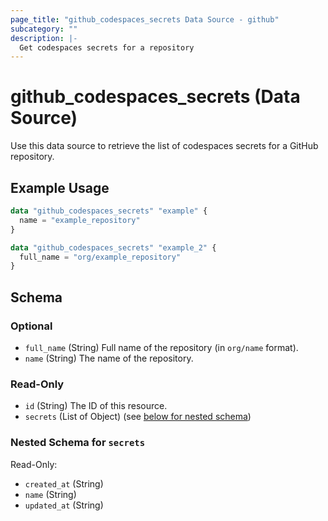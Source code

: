 ```yaml
---
page_title: "github_codespaces_secrets Data Source - github"
subcategory: ""
description: |-
  Get codespaces secrets for a repository
---
```


# github_codespaces_secrets (Data Source)

Use this data source to retrieve the list of codespaces secrets for a GitHub repository.

## Example Usage

```terraform
data "github_codespaces_secrets" "example" {
  name = "example_repository"
}

data "github_codespaces_secrets" "example_2" {
  full_name = "org/example_repository"
}
```

<!-- schema generated by tfplugindocs -->
## Schema

### Optional

- `full_name` (String) Full name of the repository (in `org/name` format).
- `name` (String) The name of the repository.

### Read-Only

- `id` (String) The ID of this resource.
- `secrets` (List of Object) (see [below for nested schema](#nestedatt--secrets))

<a id="nestedatt--secrets"></a>
### Nested Schema for `secrets`

Read-Only:

- `created_at` (String)
- `name` (String)
- `updated_at` (String)
